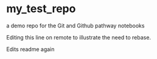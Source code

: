 # my_test_repo
a demo repo for the Git and Github pathway notebooks

Editing this line on remote to illustrate the need to rebase.

Edits readme again
